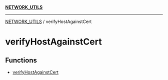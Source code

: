 [**NETWORK_UTILS**](../README.md)

***

[NETWORK_UTILS](../README.md) / verifyHostAgainstCert

# verifyHostAgainstCert

## Functions

- [verifyHostAgainstCert](functions/verifyHostAgainstCert.md)
